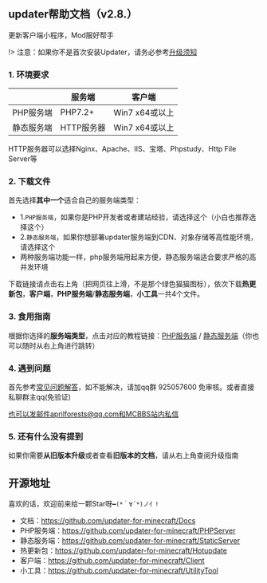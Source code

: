 ## updater帮助文档（v2.8.）

更新客户端小程序，Mod服好帮手

!> 注意：如果你不是首次安装Updater，请务必参考[升级须知](从旧版本升级.md)

### 1. 环境要求

|            | 服务端     | 客户端         |
| ---------- | ---------- | -------------- |
| PHP服务端  | PHP7.2+    | Win7 x64或以上 |
| 静态服务端 | HTTP服务器 | Win7 x64或以上 |

HTTP服务器可以选择Nginx、Apache、IIS、宝塔、Phpstudy、Http File Server等

### 2. 下载文件

首先选择**其中一个**适合自己的服务端类型：

+ 1.`PHP服务端`，如果你是PHP开发者或者建站经验，请选择这个（小白也推荐选择这个）
+ 2.`静态服务端`，如果你想部署updater服务端到CDN、对象存储等高性能环境，请选择这个
+ 两种服务端功能一样，php服务端用起来方便，静态服务端适合要求严格的高并发环境

下载链接请点击右上角（把网页往上滑，不是那个绿色猫猫图标），依次下载**热更新包**，**客户端**，**PHP服务端**/**静态服务端**，**小工具**一共4个文件。

### 3. 食用指南

根据你选择的**服务端类型**，点击对应的教程链接：[PHP服务端](PHP服务端安装.md ':target=_blank') / [静态服务端](静态服务端安装.md ':target=_blank')（你也可以随时从右上角进行跳转）

### 4. 遇到问题

首先参考[常见问题解答](FAQ.md ':target=_blank')，如不能解决，请加qq群 925057600 免审核。或者直接私聊群主qq(免验证)

也可以发邮件aprilforests@qq.com和MCBBS站内私信

### 5. 还有什么没有提到

如果你需要**从旧版本升级**或者查看**旧版本的文档**，请从右上角查阅升级指南

## 开源地址

喜欢的话，欢迎前来给一颗Star呀`━(*｀∀´*)ノ亻!`

+ 文档：https://github.com/updater-for-minecraft/Docs
+ PHP服务端：https://github.com/updater-for-minecraft/PHPServer
+ 静态服务端：https://github.com/updater-for-minecraft/StaticServer
+ 热更新包：https://github.com/updater-for-minecraft/Hotupdate
+ 客户端：https://github.com/updater-for-minecraft/Client
+ 小工具：https://github.com/updater-for-minecraft/UtilityTool